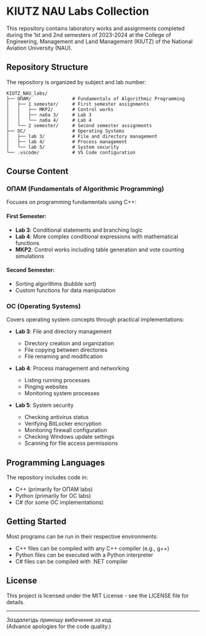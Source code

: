 # KIUTZ NAU Labs Collection

This repository contains laboratory works and assignments completed during the 1st and 2nd semesters of 2023-2024 at the College of Engineering, Management and Land Management (KIUTZ) of the National Aviation University (NAU).

## Repository Structure

The repository is organized by subject and lab number:

```text
KIUTZ_NAU_labs/  
├── ОПАМ/               # Fundamentals of Algorithmic Programming  
│   ├── 1 semester/     # First semester assignments  
│   │   ├── МКР2/       # Control works  
│   │   ├── лаба 3/     # Lab 3  
│   │   └── лаба 4/     # Lab 4  
│   └── 2 semester/     # Second semester assignments  
├── ОС/                 # Operating Systems  
│   ├── lab 3/          # File and directory management  
│   ├── lab 4/          # Process management  
│   └── lab 5/          # System security  
└── .vscode/            # VS Code configuration  
```


## Course Content

### ОПАМ (Fundamentals of Algorithmic Programming)

Focuses on programming fundamentals using C++:

#### First Semester:
- **Lab 3**: Conditional statements and branching logic
- **Lab 4**: More complex conditional expressions with mathematical functions
- **МКР2**: Control works including table generation and vote counting simulations

#### Second Semester:
- Sorting algorithms (bubble sort)
- Custom functions for data manipulation

### ОС (Operating Systems)

Covers operating system concepts through practical implementations:

- **Lab 3**: File and directory management
  - Directory creation and organization
  - File copying between directories
  - File renaming and modification
  
- **Lab 4**: Process management and networking
  - Listing running processes
  - Pinging websites
  - Monitoring system processes
  
- **Lab 5**: System security
  - Checking antivirus status
  - Verifying BitLocker encryption
  - Monitoring firewall configuration
  - Checking Windows update settings
  - Scanning for file access permissions

## Programming Languages

The repository includes code in:
- C++ (primarily for ОПАМ labs)
- Python (primarily for ОС labs)
- C# (for some ОС implementations)

## Getting Started

Most programs can be run in their respective environments:
- C++ files can be compiled with any C++ compiler (e.g., g++)
- Python files can be executed with a Python interpreter
- C# files can be compiled with .NET compiler

## License

This project is licensed under the MIT License - see the LICENSE file for details.

---

*Заздалегідь приношу вибачення за код.*  
(Advance apologies for the code quality.)

